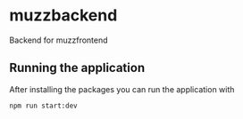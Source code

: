 # muzzbackend
Backend for muzzfrontend

## Running the application

After installing the packages you can run the application with

```
npm run start:dev
